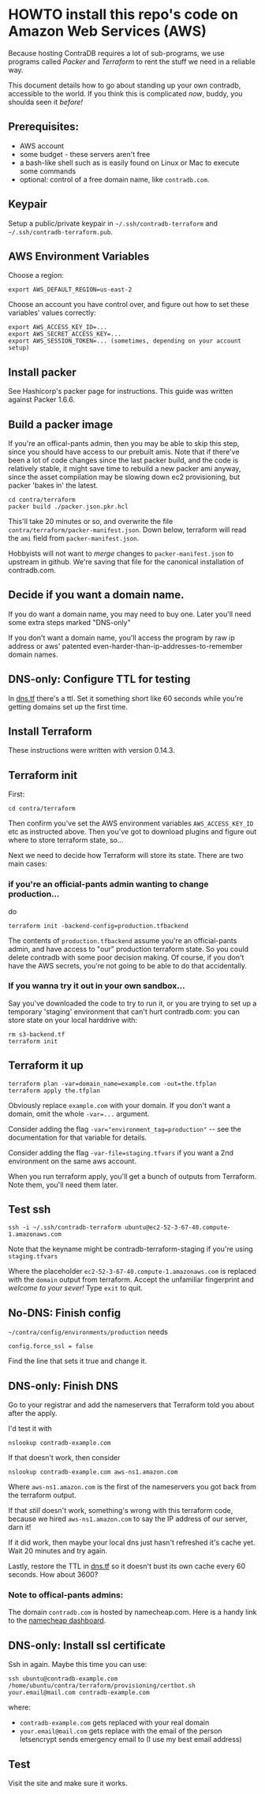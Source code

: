 # HOWTO install this repo's code on Amazon Web Services (AWS)


Because hosting ContraDB requires a lot of sub-programs, we use
programs called _Packer_ and _Terraform_ to rent the stuff we need in
a reliable way.

This document details how to go about standing up your own contradb,
accessible to the world. If you think this is complicated _now_,
buddy, you shoulda seen it _before!_


## Prerequisites:

- AWS account
- some budget - these servers aren't free
- a bash-like shell such as is easily found on Linux or Mac to execute some commands
- optional: control of a free domain name, like `contradb.com`.



## Keypair

Setup a public/private keypair in `~/.ssh/contradb-terraform` and `~/.ssh/contradb-terraform.pub`.


## AWS Environment Variables

Choose a region:

```
export AWS_DEFAULT_REGION=us-east-2
```

Choose an account you have control over, and figure out how to set these variables' values correctly:

```
export AWS_ACCESS_KEY_ID=...
export AWS_SECRET_ACCESS_KEY=...
export AWS_SESSION_TOKEN=... (sometimes, depending on your account setup)
```


## Install packer

See Hashicorp's packer page for instructions. This guide was written against Packer 1.6.6.

## Build a packer image

If you're an offical-pants admin, then you may be able to skip this
step, since you should have access to our prebuilt amis. Note that if
there've been a lot of code changes since the last packer build, and
the code is relatively stable, it might save time to rebuild a new
packer ami anyway, since the asset compilation may be slowing down ec2
provisioning, but packer 'bakes in' the latest.

```
cd contra/terraform
packer build ./packer.json.pkr.hcl
```

This'll take 20 minutes or so, and overwrite the file
`contra/terraform/packer-manifest.json`. Down below, terraform will
read the `ami` field from `packer-manifest.json`.

Hobbyists will not want to _merge_ changes to `packer-manifest.json`
to upstream in github. We're saving that file for the canonical
installation of contradb.com.


## Decide if you want a domain name.

If you do want a domain name, you may need to buy one. Later you'll need some extra steps marked "DNS-only"

If you don't want a domain name, you'll access the program by raw ip
address or aws' patented even-harder-than-ip-addresses-to-remember
domain names.


## DNS-only: Configure TTL for testing

In [dns.tf](dns.tf) there's a ttl. Set it something short like 60 seconds while you're getting domains set up the first time.


## Install Terraform

These instructions were written with version 0.14.3.


## Terraform init

First:

```
cd contra/terraform
```

Then confirm you've set the AWS environment variables `AWS_ACCESS_KEY_ID` etc as instructed above. Then you've got to download plugins and figure out where to store terraform state, so...


Next we need to decide how Terraform will store its state. There are two main cases:

### if you're an official-pants admin wanting to change production...

do

```
terraform init -backend-config=production.tfbackend
```

The contents of `production.tfbackend` assume you're an official-pants admin, and have access to "our" production terraform state. So you could delete contradb with some poor decision making. Of course, if you don't have the AWS secrets, you're not going to be able to do that accidentally.

### If you wanna try it out in your own sandbox...

Say you've downloaded the code to try to run it, or you are trying to
set up a temporary 'staging' environment that can't hurt contradb.com:
you can store state on your local harddrive with:

```
rm s3-backend.tf
terraform init
```

## Terraform it up

```
terraform plan -var=domain_name=example.com -out=the.tfplan
terraform apply the.tfplan
```
Obviously replace `example.com` with your domain. If you don't want a domain, omit the whole `-var=...` argument.

Consider adding the flag `-var="environment_tag=production"` -- see the documentation for that variable for details. 

Consider adding the flag `-var-file=staging.tfvars` if you want a 2nd environment on the same aws account.

When you run terraform apply, you'll get a bunch of outputs from
Terraform. Note them, you'll need them later.


## Test ssh

```
ssh -i ~/.ssh/contradb-terraform ubuntu@ec2-52-3-67-40.compute-1.amazonaws.com
```
Note that the keyname might be contradb-terraform-staging if you're using `staging.tfvars`

Where the placeholder `ec2-52-3-67-40.compute-1.amazonaws.com` is
replaced with the `domain` output from terraform. Accept the
unfamiliar fingerprint and *welcome to your sever!* Type `exit` to
quit.

## No-DNS: Finish config

`~/contra/config/environments/production` needs
```
config.force_ssl = false
```
Find the line that sets it true and change it. 

## DNS-only: Finish DNS

Go to your registrar and add the nameservers that Terraform told you about after the apply.


I'd test it with

```
nslookup contradb-example.com
```

If that doesn't work, then consider

```
nslookup contradb-example.com aws-ns1.amazon.com
```

Where `aws-ns1.amazon.com` is the first of the nameservers you got
back from the terraform output. 

If that _still_ doesn't work, something's wrong with this terraform
code, because we hired `aws-ns1.amazon.com` to say the IP address of
our server, darn it!

If it did work, then maybe your local dns just hasn't refreshed it's
cache yet. Wait 20 minutes and try again.

Lastly, restore the TTL in [dns.tf](dns.tf) so it doesn't bust its own cache
every 60 seconds. How about 3600?


### Note to offical-pants admins:

The domain `contradb.com` is hosted by namecheap.com. Here is a handy link
to the [namecheap dashboard](https://ap.www.namecheap.com/dashboard).

## DNS-only: Install ssl certificate

Ssh in again. Maybe this time you can use:

```
ssh ubuntu@contradb-example.com /home/ubuntu/contra/terraform/provisioning/certbot.sh your.email@mail.com contradb-example.com
```

where:

- `contradb-example.com` gets replaced with your real domain
- `your.email@mail.com` gets replace with the email of the person letsencrypt sends emergency email to (I use my best email address)


## Test

Visit the site and make sure it works.


